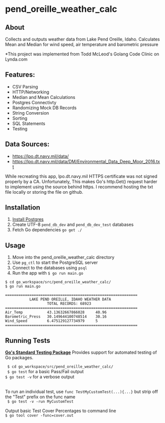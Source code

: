 # pend_oreille_weather_calc

## About
Collects and outputs weather data from Lake Pend Oreille, Idaho.
Calculates Mean and Median for wind speed, air temperature and barometric pressure

*This project was implemented from Todd McLeod's Golang Code Clinic on Lynda.com

## Features:
* CSV Parsing
* HTTP/Networking
* Median and Mean Calculations
* Postgres Connectivty
* Randomizing Mock DB Records
* String Conversion
* Sorting 
* SQL Statements
* Testing

## Data Sources:
* https://lpo.dt.navy.mil/data/
* https://lpo.dt.navy.mil/data/DM/Environmental_Data_Deep_Moor_2016.txt

While recreating this app, lpo.dt.navy.mil HTTPS certificate was not signed properly by a CA. Unfortunately, This makes Go's http.Get() request harder to implement using the source behind https. I recommend hosting the txt file locally or storing the file on github. 

## Installation
1. [Install Postgres](https://wiki.postgresql.org/wiki/Detailed_installation_guides)
2. Create UTF-8 `pend_db_dev` and `pend_db_dev_test` databases
3. Fetch Go dependencies `go get ./`

## Usage
1. Move into the pend_oreille_weather_calc directory
2. Use `pg_ctl` to start the PostgreSQL server
3. Connect to the databases using `psql`
3. Run the app with `$ go run main.go`

```
$ cd go_workspace/src/pend_oreille_weather_calc/
$ go run main.go

============================================================
           LAKE PEND OREILLE, IDAHO WEATHER DATA
                   TOTAL RECORDS: 68923
============================================================
Air_Temp           43.13632667866028     40.96
Barometric_Press   30.149644100748514    30.16
Wind_Speed         6.475129127734979     5
============================================================

```

## Running Tests
 <b>[Go's Standard Testing Package](https://golang.org/pkg/testing/)</b>
Provides support for automated testing of Go packages.<br>


   ``` $ cd go_workspace/src/pend_oreille_weather_calc/```<br>
   ``` $ go test``` for a basic Pass/Fail output<br>
   ``` $ go test -v ``` for a verbose output<br><br>

   To run an individual test, use `func TestMyCustomTest(...){...}` but strip off the "Test" prefix on the func name<br>
   ``` $ go test -v -run MyCustomTest```<br>

   Output basic Test Cover Percentages to command line<br>
   ``` $ go tool cover -func=cover.out ```<br>